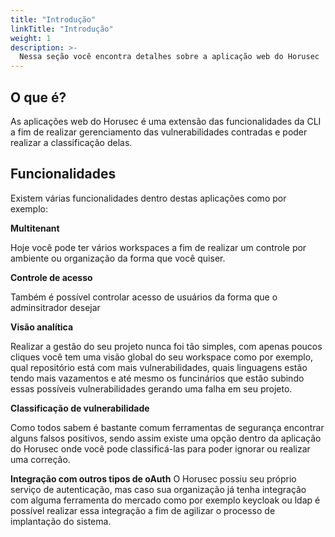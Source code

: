 ```yaml
---
title: "Introdução"
linkTitle: "Introdução"
weight: 1
description: >-
  Nessa seção você encontra detalhes sobre a aplicação web do Horusec
---
```


## **O que é?**
As aplicações web do Horusec é uma extensão das funcionalidades da CLI a fim de realizar gerenciamento das vulnerabilidades contradas e poder realizar a classificação delas.

## **Funcionalidades**

Existem várias funcionalidades dentro destas aplicações como por exemplo:

**Multitenant**

Hoje você pode ter vários workspaces a fim de realizar um controle por ambiente ou organização da forma que você quiser.

**Controle de acesso**

Também é possível controlar acesso de usuários da forma que o adminsitrador desejar

**Visão analítica**

Realizar a gestão do seu projeto nunca foi tão simples, com apenas poucos cliques você tem uma visão global do seu workspace como por exemplo, qual repositório está com mais vulnerabilidades, quais linguagens estão tendo mais vazamentos e até mesmo os funcinários que estão subindo essas possíveis vulnerabilidades gerando uma falha em seu projeto.

**Classificação de vulnerabilidade**

Como todos sabem é bastante comum ferramentas de segurança encontrar alguns falsos positivos, sendo assim existe uma opção dentro da aplicação do Horusec onde você pode classificá-las para poder ignorar ou realizar uma correção.

**Integração com outros tipos de oAuth**
O Horusec possiu seu próprio serviço de autenticação, mas caso sua organização já tenha integração com alguma ferramenta do mercado como por exemplo keycloak ou ldap é possível realizar essa integração a fim de agilizar o processo de implantação do sistema.